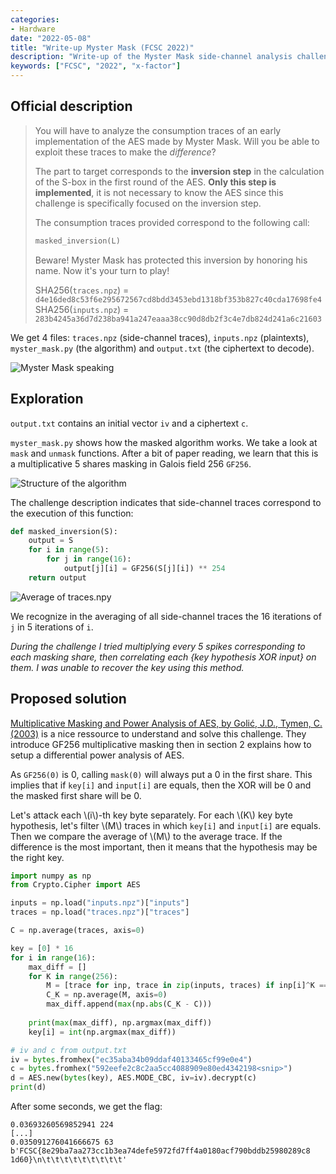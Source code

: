 ```yaml
---
categories:
- Hardware
date: "2022-05-08"
title: "Write-up Myster Mask (FCSC 2022)"
description: "Write-up of the Myster Mask side-channel analysis challenge of French Cybersecurity Challenge 2022."
keywords: ["FCSC", "2022", "x-factor"]
---
```


## Official description

> You will have to analyze the consumption traces of an early implementation
> of the AES made by Myster Mask. Will you be able to exploit these traces to
> make the *difference*?
>
> The part to target corresponds to the **inversion step** in the calculation of the
> S-box in the first round of the AES. **Only this step is implemented**,
> it is not necessary to know the AES since this challenge is specifically focused
> on the inversion step.
> 
> The consumption traces provided correspond to the following call:
> 
> ```Python
> masked_inversion(L)
> ```
>
> Beware! Myster Mask has protected this inversion by honoring his name.
> Now it's your turn to play!
>
> SHA256(`traces.npz`) = `d4e16ded8c53f6e295672567cd8bdd3453ebd1318bf353b827c40cda17698fe4`
> SHA256(`inputs.npz`) = `283b4245a36d7d238ba941a247eaaa38cc90d8db2f3c4e7db824d241a6c21603`

We get 4 files: `traces.npz` (side-channel traces), `inputs.npz` (plaintexts), `myster_mask.py` (the algorithm) and `output.txt` (the ciphertext to decode).

![Myster Mask speaking](/assets/images/sca-myster-mask/zorro_meme.png)

## Exploration

`output.txt` contains an initial vector `iv` and a ciphertext `c`.

`myster_mask.py` shows how the masked algorithm works.
We take a look at `mask` and `unmask` functions. After a bit of paper reading,
we learn that this is a multiplicative 5 shares masking in Galois field 256
`GF256`.

![Structure of the algorithm](/assets/images/sca-myster-mask/sca_mask_struct.svg)

The challenge description indicates that side-channel traces correspond to the
execution of this function:

```Python
def masked_inversion(S):
    output = S
    for i in range(5):
        for j in range(16):
            output[j][i] = GF256(S[j][i]) ** 254
    return output
```

![Average of traces.npy](/assets/images/sca-myster-mask/sca_average.png)

We recognize in the averaging of all side-channel traces the 16 iterations of
`j` in 5 iterations of `i`.

*During the challenge I tried multiplying every 5 spikes corresponding to each
masking share, then correlating each {key hypothesis XOR input} on them.
I was unable to recover the key using this method.*

## Proposed solution

[Multiplicative Masking and Power Analysis of AES, by Golić, J.D., Tymen, C. (2003)](https://link.springer.com/content/pdf/10.1007%2F3-540-36400-5_16.pdf)
is a nice ressource to understand and solve this challenge.
They introduce GF256 multiplicative masking
then in section 2 explains how to setup a differential power analysis of AES.

As `GF256(0)` is 0, calling `mask(0)` will always put a 0 in the first share.
This implies that if `key[i]` and `input[i]` are equals, then the XOR will be 0
and the masked first share will be 0.

Let's attack each \\(i\\)-th key byte separately.
For each \\(K\\) key byte hypothesis, let's filter \\(M\\) traces in which
`key[i]` and `input[i]` are equals.
Then we compare the average of \\(M\\) to the average trace. If the difference is
the most important, then it means that the hypothesis may be the right key.

```Python
import numpy as np
from Crypto.Cipher import AES

inputs = np.load("inputs.npz")["inputs"]
traces = np.load("traces.npz")["traces"]

C = np.average(traces, axis=0)

key = [0] * 16
for i in range(16):
    max_diff = []
    for K in range(256):
        M = [trace for inp, trace in zip(inputs, traces) if inp[i]^K == 0]
        C_K = np.average(M, axis=0)
        max_diff.append(max(np.abs(C_K - C)))
    
    print(max(max_diff), np.argmax(max_diff))
    key[i] = int(np.argmax(max_diff))

# iv and c from output.txt
iv = bytes.fromhex("ec35aba34b09ddaf40133465cf99e0e4")
c = bytes.fromhex("592eefe2c8c2aa5cc4088909e80ed4342198<snip>")
d = AES.new(bytes(key), AES.MODE_CBC, iv=iv).decrypt(c)
print(d)
```

After some seconds, we get the flag:

```
0.03693260569852941 224
[...]
0.035091276041666675 63
b'FCSC{8e29ba7aa273cc1b3ea74defe5972fd7ff4a0180acf790bddb25980289c8
1d60}\n\t\t\t\t\t\t\t\t\t'
```
